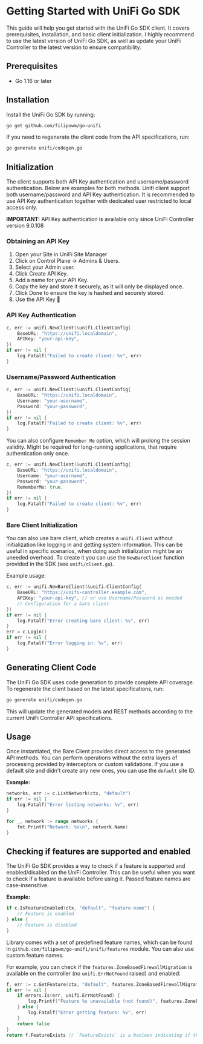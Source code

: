# Getting Started with UniFi Go SDK

This guide will help you get started with the UniFi Go SDK client. It covers prerequisites, installation, and basic client initialization.
I highly recommend to use the latest version of UniFi Go SDK, as well as update your UniFi Controller to the latest version to ensure compatibility.

## Prerequisites

- Go 1.16 or later

## Installation

Install the UniFi Go SDK by running:

```bash
go get github.com/filipowm/go-unifi
```

If you need to regenerate the client code from the API specifications, run:

```bash
go generate unifi/codegen.go
```

## Initialization

The client supports both API Key authentication and username/password authentication. Below are examples for both methods.
Unifi client support both username/password and API Key authentication. It is recommended to use API Key authentication
together with dedicated user restricted to local access only.

**IMPORTANT:** API Key authentication is available only since UniFi Controller version 9.0.108

### Obtaining an API Key

1. Open your Site in UniFi Site Manager
2. Click on Control Plane -> Admins & Users.
3. Select your Admin user.
4. Click Create API Key.
5. Add a name for your API Key.
6. Copy the key and store it securely, as it will only be displayed once.
7. Click Done to ensure the key is hashed and securely stored.
8. Use the API Key 🎉

### API Key Authentication

```go
c, err := unifi.NewClient(&unifi.ClientConfig{
    BaseURL: "https://unifi.localdomain",
    APIKey: "your-api-key",
})
if err != nil {
    log.Fatalf("Failed to create client: %v", err)
}
```

### Username/Password Authentication

```go
c, err := unifi.NewClient(&unifi.ClientConfig{
    BaseURL: "https://unifi.localdomain",
    Username: "your-username",
    Password: "your-password",
})
if err != nil {
    log.Fatalf("Failed to create client: %v", err)
}
```

You can also configure `Remember Me` option, which will prolong the session validity. Might be required for long-running applications, that require authentication only once.

```go
c, err := unifi.NewClient(&unifi.ClientConfig{
    BaseURL: "https://unifi.localdomain",
    Username: "your-username",
    Password: "your-password",
    RememberMe: true,
})
if err != nil {
    log.Fatalf("Failed to create client: %v", err)
}
```

### Bare Client Initialization

You can also use bare client, which creates a `unifi.Client` without initialization like logging in and getting system information. This can be useful in specific scenarios, when doing such initialization might be an uneeded overhead. To create it you can use the `NewBareClient` function provided in the SDK (see `unifi/client.go`).

Example usage:

```go
c, err := unifi.NewBareClient(&unifi.ClientConfig{
    BaseURL: "https://unifi-controller.example.com",
    APIKey: "your-api-key", // or use Username/Password as needed
    // Configuration for a bare client
})
if err != nil {
    log.Fatalf("Error creating bare client: %v", err)
}
err = c.Login()
if err != nil {
    log.Fatalf("Error logging in: %v", err)
}
```

## Generating Client Code

The UniFi Go SDK uses code generation to provide complete API coverage. To regenerate the client based on the latest specifications, run:

```bash
go generate unifi/codegen.go
```

This will update the generated models and REST methods according to the current UniFi Controller API specifications.


## Usage

Once instantiated, the Bare Client provides direct access to the generated API methods. You can perform operations without the extra layers of processing provided by interceptors or custom validations.
If you use a default site and didn't create any new ones, you can use the `default` site ID.

**Example:**

```go
networks, err := c.ListNetwork(ctx, "default")
if err != nil {
    log.Fatalf("Error listing networks: %v", err)
}

for _, network := range networks {
    fmt.Printf("Network: %s\n", network.Name)
}
```

## Checking if features are supported and enabled

The UniFi Go SDK provides a way to check if a feature is supported and enabled/disabled on the UniFi Controller. 
This can be useful when you want to check if a feature is available before using it. Passed feature names are case-insensitive.

**Example:**

```go
if c.IsFeatureEnabled(ctx, "default", "feature-name") {
    // Feature is enabled
} else {
    // Feature is disabled
}
```

Library comes with a set of predefined feature names, which can be found in `github.com/filipowm/go-unifi/unifi/features` module. You can also use custom feature names.

For example, you can check if the `features.ZoneBasedFirewallMigration` is available on the controller (no `unifi.ErrNotFound` raised) and enabled:
```go
f, err := c.GetFeature(ctx, "default", features.ZoneBasedFirewallMigration)
if err != nil {
    if errors.Is(err, unifi.ErrNotFound) {
        log.Printf("Feature %s unavailable (not found)", features.ZoneBasedFirewallMigration)
    } else {
        log.Fatalf("Error getting feature: %v", err)
    }
    return false
}
return f.FeatureExists // `FeatureExists` is a boolean indicating if the feature is enabled
```
